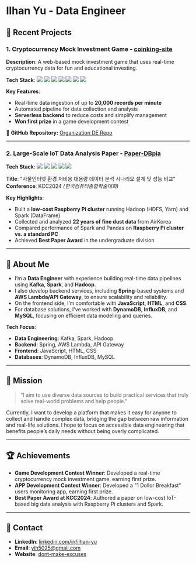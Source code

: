 <!-- 헤더 이미지나 배너 이미지가 있다면 추가해 주세요 -->
<!-- <img src="https://your-banner-image.jpg" alt="Banner" style="width:100%;"/> -->

<h1>Ilhan Yu - Data Engineer</h1>

## 🔭 Recent Projects

### 1. **Cryptocurrency Mock Investment Game** - [coinking-site](https://www.coinking.site/signin)

**Description**: A web-based mock investment game that uses real-time cryptocurrency data for fun and educational investing.

**Tech Stack**:
<img src="https://img.shields.io/badge/Apache%20Kafka-000?style=for-the-badge&logo=apachekafka&logoColor=white"/>
<img src="https://img.shields.io/badge/Apache%20Spark-E25A1C?style=for-the-badge&logo=apachespark&logoColor=white"/>
<img src="https://img.shields.io/badge/AWS%20Lambda-FF9900?style=for-the-badge&logo=awslambda&logoColor=white"/>
<img src="https://img.shields.io/badge/AWS%20S3-orange?style=for-the-badge&logo=amazons3&logoColor=white"/>
<img src="https://img.shields.io/badge/Amazon%20Kinesis-FF9900?style=for-the-badge&logo=amazonaws&logoColor=white"/>
<img src="https://img.shields.io/badge/AWS%20API%20Gateway-232F3E?style=for-the-badge&logo=amazonaws&logoColor=white"/>
<img src="https://img.shields.io/badge/AWS%20DynamoDB-4053D6?style=for-the-badge&logo=amazon-dynamodb&logoColor=white"/>

**Key Features**:
- Real-time data ingestion of up to **20,000 records per minute**
- Automated pipeline for data collection and analysis
- **Serverless backend** to reduce costs and simplify management
- **Won first prize** in a game development contest

🔗 **GitHub Repository:** [Organization DE Repo](https://github.com/SCHU-CoinGame/DataEngineering)

---

### 2. **Large-Scale IoT Data Analysis Paper** - [Paper-DBpia](https://www.dbpia.co.kr/journal/articleDetail?nodeId=NODE11862340)

**Tech Stack**: 
<img src="https://img.shields.io/badge/Apache%20Spark-E25A1C?style=for-the-badge&logo=apachespark&logoColor=white" />
<img src="https://img.shields.io/badge/Apache%20Hadoop-66CCFF?style=for-the-badge&logo=apachehadoop&logoColor=white" />
<img src="https://img.shields.io/badge/Apache%20Zeppelin-2A3C54?style=for-the-badge&logo=apache&logoColor=white" />
<img src="https://img.shields.io/badge/Python-3776AB?style=for-the-badge&logo=python&logoColor=white" />
<img src="https://img.shields.io/badge/Pandas-150458?style=for-the-badge&logo=pandas&logoColor=white" />

**Title**: "사물인터넷 환경 저비용 대용량 데이터 분석 시나리오 설계 및 성능 비교"  
**Conference**: KCC2024 *(한국컴퓨터종합학술대회)*

**Key Highlights**:
- Built a **low-cost Raspberry Pi cluster** running Hadoop (HDFS, Yarn) and Spark (DataFrame)
- Collected and analyzed **22 years of fine dust data** from AirKorea
- Compared performance of Spark and Pandas on **Raspberry Pi cluster vs. a standard PC**
- Achieved **Best Paper Award** in the undergraduate division

---

## 💬 About Me

- I’m a **Data Engineer** with experience building real-time data pipelines using **Kafka**, **Spark**, and **Hadoop**.
- I also develop backend services, including **Spring**-based systems and **AWS Lambda/API Gateway**, to ensure scalability and reliability.
- On the frontend side, I’m comfortable with **JavaScript**, **HTML**, and **CSS**.
- For database solutions, I’ve worked with **DynamoDB**, **InfluxDB**, and **MySQL**, focusing on efficient data modeling and queries.

**Tech Focus**:
- **Data Engineering**: Kafka, Spark, Hadoop
- **Backend**: Spring, AWS Lambda, API Gateway
- **Frontend**: JavaScript, HTML, CSS
- **Databases**: DynamoDB, InfluxDB, MySQL

---

## 🌱 Mission
> "I aim to use diverse data sources to build practical services that truly solve real-world problems and help people."

Currently, I want to develop a platform that makes it easy for anyone to collect and handle complex data, bridging the gap between raw information and real-life solutions. I hope to focus on accessible data engineering that benefits people’s daily needs without being overly complicated.

---

## 🏆 Achievements
- **Game Development Contest Winner**: Developed a real-time cryptocurrency mock investment game, earning first prize.
- **APP Development Contest Winner**: Developed a "1 Dollor Breakfast" users monitoring app, earning first prize.
- **Best Paper Award at KCC2024**: Authored a paper on low-cost IoT-based big data analysis with Raspberry Pi clusters and Spark.
---

## 🤝 Contact 
- **LinkedIn**: [linkedin.com/in/ilhan-yu](https://www.linkedin.com/in/ilhan-yu-8b3a6b2b9/)
- **Email**: [yih5025@gmail.com](mailto:yih5025@gmail.com)
- **Website**: [dont-make-excuses](https://dont-make-excuses.tistory.com/)
